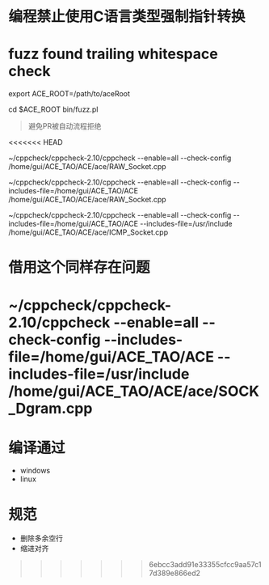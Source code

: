 # 编程禁止使用C语言类型强制指针转换

# fuzz found trailing whitespace check
export ACE_ROOT=/path/to/aceRoot

cd $ACE_ROOT
bin/fuzz.pl

> 避免PR被自动流程拒绝

<<<<<<< HEAD

~/cppcheck/cppcheck-2.10/cppcheck --enable=all --check-config /home/gui/ACE_TAO/ACE/ace/RAW_Socket.cpp

~/cppcheck/cppcheck-2.10/cppcheck --enable=all --check-config --includes-file=/home/gui/ACE_TAO/ACE /home/gui/ACE_TAO/ACE/ace/RAW_Socket.cpp

 ~/cppcheck/cppcheck-2.10/cppcheck --enable=all --check-config --includes-file=/home/gui/ACE_TAO/ACE   --includes-file=/usr/include  /home/gui/ACE_TAO/ACE/ace/ICMP_Socket.cpp

# 借用这个同样存在问题
  ~/cppcheck/cppcheck-2.10/cppcheck --enable=all --check-config --includes-file=/home/gui/ACE_TAO/ACE   --includes-file=/usr/include  /home/gui/ACE_TAO/ACE/ace/SOCK_Dgram.cpp
=======
# 编译通过
+ windows
+ linux

# 规范
+ 删除多余空行
+ 缩进对齐
>>>>>>> 6ebcc3add91e33355cfcc9aa57c17d389e866ed2
